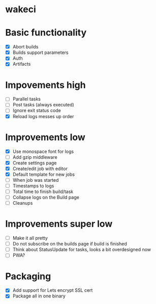 wakeci
======

# Basic functionality
- [x] Abort builds
- [x] Builds support parameters
- [x] Auth
- [x] Artifacts

# Impovements high
- [ ] Parallel tasks
- [ ] Post tasks (always executed)
- [ ] Ignore exit status code
- [x] Reload logs messes up order

# Improvements low
- [x] Use monospace font for logs
- [ ] Add gzip middleware
- [x] Create settings page
- [x] Create/edit job with editor
- [x] Default template for new jobs
- [ ] When job was started
- [ ] Timestamps to logs
- [ ] Total time to finish build/task
- [ ] Collapse logs on the Build page
- [ ] Cleanups

# Improvements super low
- [ ] Make it all pretty
- [ ] Do not subscribe on the builds page if build is finished
- [ ] Think about StatusUpdate for tasks, looks a bit overdesigned now
- [ ] PWA?

# Packaging
- [x] Add support for Lets encrypt SSL cert
- [x] Package all in one binary
